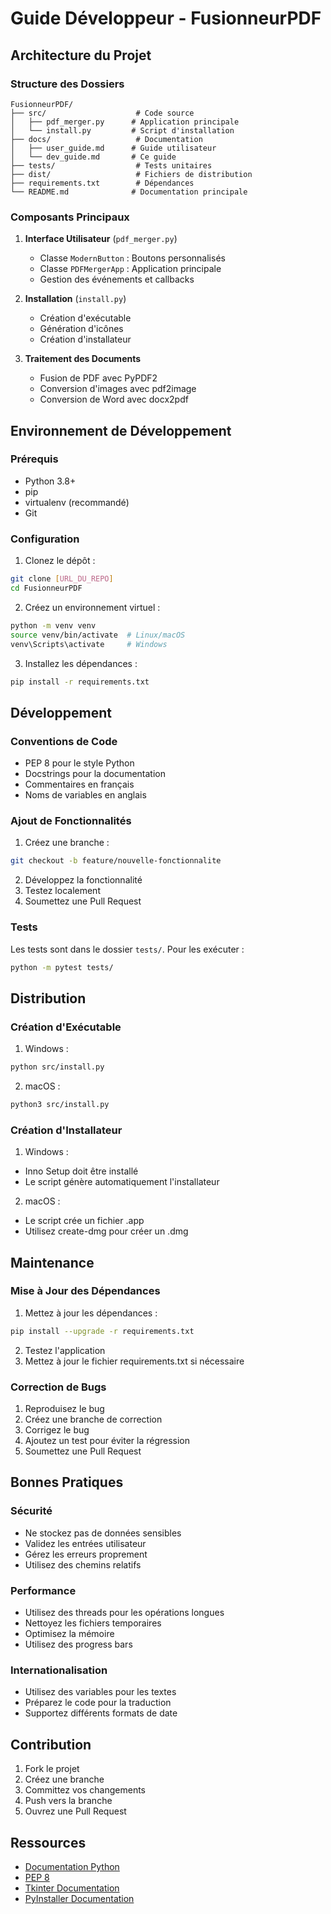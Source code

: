 # Guide Développeur - FusionneurPDF

## Architecture du Projet

### Structure des Dossiers

```
FusionneurPDF/
├── src/                    # Code source
│   ├── pdf_merger.py      # Application principale
│   └── install.py         # Script d'installation
├── docs/                   # Documentation
│   ├── user_guide.md      # Guide utilisateur
│   └── dev_guide.md       # Ce guide
├── tests/                  # Tests unitaires
├── dist/                   # Fichiers de distribution
├── requirements.txt        # Dépendances
└── README.md              # Documentation principale
```

### Composants Principaux

1. **Interface Utilisateur** (`pdf_merger.py`)
   - Classe `ModernButton` : Boutons personnalisés
   - Classe `PDFMergerApp` : Application principale
   - Gestion des événements et callbacks

2. **Installation** (`install.py`)
   - Création d'exécutable
   - Génération d'icônes
   - Création d'installateur

3. **Traitement des Documents**
   - Fusion de PDF avec PyPDF2
   - Conversion d'images avec pdf2image
   - Conversion de Word avec docx2pdf

## Environnement de Développement

### Prérequis

- Python 3.8+
- pip
- virtualenv (recommandé)
- Git

### Configuration

1. Clonez le dépôt :
```bash
git clone [URL_DU_REPO]
cd FusionneurPDF
```

2. Créez un environnement virtuel :
```bash
python -m venv venv
source venv/bin/activate  # Linux/macOS
venv\Scripts\activate     # Windows
```

3. Installez les dépendances :
```bash
pip install -r requirements.txt
```

## Développement

### Conventions de Code

- PEP 8 pour le style Python
- Docstrings pour la documentation
- Commentaires en français
- Noms de variables en anglais

### Ajout de Fonctionnalités

1. Créez une branche :
```bash
git checkout -b feature/nouvelle-fonctionnalite
```

2. Développez la fonctionnalité
3. Testez localement
4. Soumettez une Pull Request

### Tests

Les tests sont dans le dossier `tests/`. Pour les exécuter :
```bash
python -m pytest tests/
```

## Distribution

### Création d'Exécutable

1. Windows :
```bash
python src/install.py
```

2. macOS :
```bash
python3 src/install.py
```

### Création d'Installateur

1. Windows :
- Inno Setup doit être installé
- Le script génère automatiquement l'installateur

2. macOS :
- Le script crée un fichier .app
- Utilisez create-dmg pour créer un .dmg

## Maintenance

### Mise à Jour des Dépendances

1. Mettez à jour les dépendances :
```bash
pip install --upgrade -r requirements.txt
```

2. Testez l'application
3. Mettez à jour le fichier requirements.txt si nécessaire

### Correction de Bugs

1. Reproduisez le bug
2. Créez une branche de correction
3. Corrigez le bug
4. Ajoutez un test pour éviter la régression
5. Soumettez une Pull Request

## Bonnes Pratiques

### Sécurité

- Ne stockez pas de données sensibles
- Validez les entrées utilisateur
- Gérez les erreurs proprement
- Utilisez des chemins relatifs

### Performance

- Utilisez des threads pour les opérations longues
- Nettoyez les fichiers temporaires
- Optimisez la mémoire
- Utilisez des progress bars

### Internationalisation

- Utilisez des variables pour les textes
- Préparez le code pour la traduction
- Supportez différents formats de date

## Contribution

1. Fork le projet
2. Créez une branche
3. Committez vos changements
4. Push vers la branche
5. Ouvrez une Pull Request

## Ressources

- [Documentation Python](https://docs.python.org/)
- [PEP 8](https://www.python.org/dev/peps/pep-0008/)
- [Tkinter Documentation](https://docs.python.org/3/library/tkinter.html)
- [PyInstaller Documentation](https://pyinstaller.readthedocs.io/) 